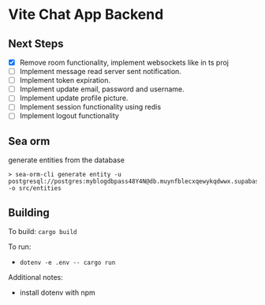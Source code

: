 # Vite Chat App Backend

## Next Steps
- [x] Remove room functionality, implement websockets like in ts proj
- [ ] Implement message read server sent notification.
- [ ] Implement token expiration.
- [ ] Implement update email, password and username.
- [ ] Implement update profile picture.
- [ ] Implement session functionality using redis
- [ ] Implement logout functionality

## Sea orm
generate entities from the database
```
> sea-orm-cli generate entity -u postgresql://postgres:myblogdbpass48Y4N@db.muynfblecxqewykqdwwx.supabase.co:5432/postgres -o src/entities
```

## Building

To build: `cargo build`

To run:
* `dotenv -e .env -- cargo run`

Additional notes:
* install dotenv with npm